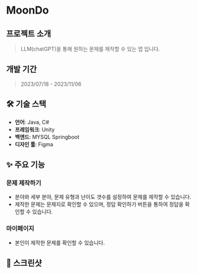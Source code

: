 # MoonDo

## 프로젝트 소개
>LLM(chatGPT)을 통해 원하는 문제를 제작할 수 있는 앱 입니다. 


## 개발 기간
> 2023/07/18 - 2023/11/06


## 🛠️ 기술 스택

- **언어**: Java, C#
- **프레임워크**: Unity
- **백엔드**: MYSQL Springboot
- **디자인 툴**: Figma

## ✨ 주요 기능

### 문제 제작하기
- 분야와 세부 분야, 문제 유형과 난이도 갯수를 설정하여 문제를 제작할 수 있습니다.
- 제작한 문제는 문제지로 확인할 수 있으며, 정답 확인하기 버튼을 통하여 정답을 확인할 수 있습니다.

### 마이페이지
- 본인이 제작한 문제를 확인할 수 있습니다.


## 📸 스크린샷
